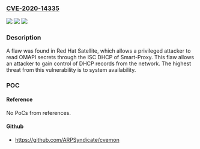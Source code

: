 ### [CVE-2020-14335](https://cve.mitre.org/cgi-bin/cvename.cgi?name=CVE-2020-14335)
![](https://img.shields.io/static/v1?label=Product&message=Red%20Hat%20Satellite&color=blue)
![](https://img.shields.io/static/v1?label=Version&message=n%2Fa&color=blue)
![](https://img.shields.io/static/v1?label=Vulnerability&message=CWE-200&color=brighgreen)

### Description

A flaw was found in Red Hat Satellite, which allows a privileged attacker to read OMAPI secrets through the ISC DHCP of Smart-Proxy. This flaw allows an attacker to gain control of DHCP records from the network. The highest threat from this vulnerability is to system availability.

### POC

#### Reference
No PoCs from references.

#### Github
- https://github.com/ARPSyndicate/cvemon

